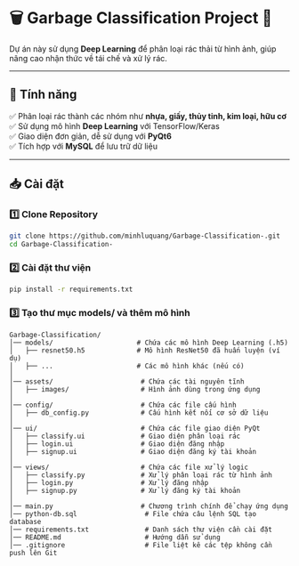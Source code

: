 # 🗑️ Garbage Classification Project 🚀

Dự án này sử dụng **Deep Learning** để phân loại rác thải từ hình ảnh, giúp nâng cao nhận thức về tái chế và xử lý rác.

---

## **📢 Tính năng**

✅ Phân loại rác thành các nhóm như **nhựa, giấy, thủy tinh, kim loại, hữu cơ**  
✅ Sử dụng mô hình **Deep Learning** với TensorFlow/Keras  
✅ Giao diện đơn giản, dễ sử dụng với **PyQt6**  
✅ Tích hợp với **MySQL** để lưu trữ dữ liệu

---

## **📥 Cài đặt**

### **1️⃣ Clone Repository**

```bash
git clone https://github.com/minhluquang/Garbage-Classification-.git
cd Garbage-Classification-

```
### **2️⃣ Cài đặt thư viện**

```bash
pip install -r requirements.txt
```

### **3️⃣ Tạo thư mục models/ và thêm mô hình**
```
Garbage-Classification/
│── models/                     # Chứa các mô hình Deep Learning (.h5)
│   ├── resnet50.h5             # Mô hình ResNet50 đã huấn luyện (ví dụ)
│   ├── ...                     # Các mô hình khác (nếu có)
│
│── assets/                      # Chứa các tài nguyên tĩnh
│   ├── images/                  # Hình ảnh dùng trong ứng dụng
│
│── config/                      # Chứa các file cấu hình
│   ├── db_config.py             # Cấu hình kết nối cơ sở dữ liệu
│
│── ui/                          # Chứa các file giao diện PyQt
│   ├── classify.ui              # Giao diện phân loại rác
│   ├── login.ui                 # Giao diện đăng nhập
│   ├── signup.ui                # Giao diện đăng ký tài khoản
│
│── views/                       # Chứa các file xử lý logic
│   ├── classify.py              # Xử lý phân loại rác từ hình ảnh
│   ├── login.py                 # Xử lý đăng nhập
│   ├── signup.py                # Xử lý đăng ký tài khoản
│
│── main.py                      # Chương trình chính để chạy ứng dụng
│── python-db.sql                 # File chứa câu lệnh SQL tạo database
│── requirements.txt              # Danh sách thư viện cần cài đặt
│── README.md                     # Hướng dẫn sử dụng
│── .gitignore                    # File liệt kê các tệp không cần push lên Git
```